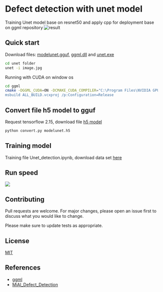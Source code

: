# Defect detection with unet model

Training Unet model base on resnet50 and apply cpp for deployment base on ggml repository
![result](https://github.com/user-attachments/assets/6bec9aa7-d457-45b6-b0cc-212a1fd40f23)

## Quick start

Download files: [modelunet.gguf](https://huggingface.co/FahNos/defec_detection_model_unet/resolve/main/modelunet.gguf?download=true), [ggml.dll](https://huggingface.co/FahNos/defec_detection_model_unet/resolve/main/ggml.dll?download=true) and [unet.exe](https://huggingface.co/FahNos/defec_detection_model_unet/resolve/main/unet.exe?download=true)

```bash
cd unet folder
unet -i image.jpg
```
Running with CUDA on window os
```bash
cd ggml
cmake -DGGML_CUDA=ON -DCMAKE_CUDA_COMPILER="C:\Program Files\NVIDIA GPU Computing Toolkit\CUDA\v12.6\bin\nvcc.exe
msbuild ALL_BUILD.vcxproj /p:Configuration=Release 
```

## Convert file h5 model to gguf
Request tensorflow 2.15, download file [h5 model](https://huggingface.co/FahNos/defec_detection_model_unet/resolve/main/modelunet.h5?download=true)

```bash
python convert.py modelunet.h5
```
## Training model
Training file Unet_detection.ipynb, download data set [here](https://www.mediafire.com/file/o9u2x1v1n0ffmp5/NV_public_defects.zip/file)
## Run speed
![](https://github.com/user-attachments/assets/f991dc65-8312-4920-b5c4-4da9d22bd6ad)

## Contributing

Pull requests are welcome. For major changes, please open an issue first
to discuss what you would like to change.

Please make sure to update tests as appropriate.

## License

[MIT](https://choosealicense.com/licenses/mit/)

## References

- [ggml](https://github.com/ggerganov/ggml)
- [MiAI_Defect_Detection](https://github.com/thangnch/MiAI_Defect_Detection)